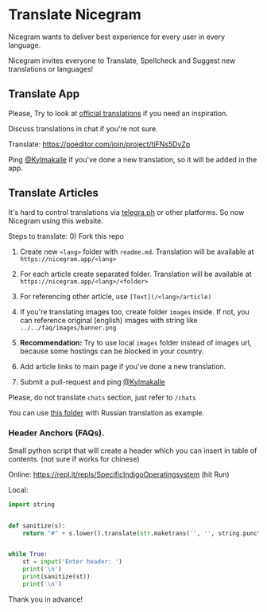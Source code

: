 # Translate Nicegram
Nicegram wants to deliver best experience for every user in every language.

Nicegram invites everyone to Translate, Spellcheck and Suggest new translations or languages!

## Translate App

Please, Try to look at [official translations](https://translations.telegram.org/en/ios/) if you need an inspiration.

Discuss translations in chat if you're not sure.

Translate: https://poeditor.com/join/project/tiFNs5DvZp

Ping [@Kylmakalle](https://t.me/Kylmakalle) if you've done a new translation, so it will be added in the app.

## Translate Articles

It's hard to control translations via [telegra.ph](https://telegra.ph) or other platforms. So now Nicegram using this website.

Steps to translate:
0) Fork this repo

1) Create new `<lang>` folder with `readme.md`. Translation will be available at `https://nicegram.app/<lang>`

2) For each article create separated folder. Translation will be available at `https://nicegram.app/<lang>/<folder>`

3) For referencing other article, use `[Text](/<lang>/article)`

4) If you're translating images too, create folder `images` inside. If not, you can reference original (english) images with string like `../../faq/images/banner.png`

5) **Recommendation:** Try to use local `images` folder instead of images url, because some hostings can be blocked in your country.

6) Add article links to main page if you've done a new translation.

7) Submit a pull-request and ping [@Kylmakalle](https://t.me/Kylmakalle)

Please, do not translate `chats` section, just refer to `/chats`

You can use [this folder](https://github.com/nicegram/nicegram.github.io/tree/master/ru) with Russian translation as example.


### Header Anchors (FAQs).

Small python script that will create a header which you can insert in table of contents. (not sure if works for chinese)

Online: https://repl.it/repls/SpecificIndigoOperatingsystem (hit Run)


Local:

```python
import string


def sanitize(s):
    return "#" + s.lower().translate(str.maketrans('', '', string.punctuation)).replace(' ', '-')


while True:
    st = input('Enter header: ')
    print('\n')
    print(sanitize(st))
    print('\n')
```


Thank you in advance!
